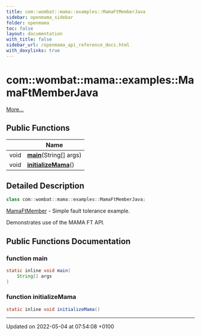 ```yaml
---
title: com::wombat::mama::examples::MamaFtMemberJava
sidebar: openmama_sidebar
folder: openmama
toc: false
layout: documentation
with_title: false
sidebar_url: /openmama_api_reference_docs.html
with_doxylinks: true
---
```


# com::wombat::mama::examples::MamaFtMemberJava



 [More...](#detailed-description)

## Public Functions

|                | Name           |
| -------------- | -------------- |
| void | **[main](classcom_1_1wombat_1_1mama_1_1examples_1_1MamaFtMemberJava.html#function-main)**(String[] args) |
| void | **[initializeMama](classcom_1_1wombat_1_1mama_1_1examples_1_1MamaFtMemberJava.html#function-initializemama)**() |

## Detailed Description

```java
class com::wombat::mama::examples::MamaFtMemberJava;
```


[MamaFtMember](classcom_1_1wombat_1_1mama_1_1MamaFtMember.html) - Simple fault tolerance example.

Demonstrates use of the MAMA FT API.

## Public Functions Documentation

### function main

```java
static inline void main(
    String[] args
)
```


### function initializeMama

```java
static inline void initializeMama()
```


-------------------------------

Updated on 2022-05-04 at 07:54:08 +0100
